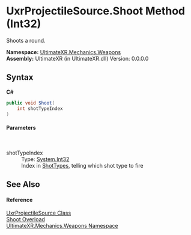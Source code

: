 # UxrProjectileSource.Shoot Method (Int32)
 

Shoots a round.

**Namespace:**&nbsp;<a href="N_UltimateXR_Mechanics_Weapons">UltimateXR.Mechanics.Weapons</a><br />**Assembly:**&nbsp;UltimateXR (in UltimateXR.dll) Version: 0.0.0.0

## Syntax

**C#**<br />
``` C#
public void Shoot(
	int shotTypeIndex
)
```


#### Parameters
&nbsp;<dl><dt>shotTypeIndex</dt><dd>Type: <a href="https://docs.microsoft.com/dotnet/api/system.int32" target="_blank" rel="noopener noreferrer">System.Int32</a><br />Index in <a href="P_UltimateXR_Mechanics_Weapons_UxrProjectileSource_ShotTypes">ShotTypes</a>, telling which shot type to fire</dd></dl>

## See Also


#### Reference
<a href="T_UltimateXR_Mechanics_Weapons_UxrProjectileSource">UxrProjectileSource Class</a><br /><a href="Overload_UltimateXR_Mechanics_Weapons_UxrProjectileSource_Shoot">Shoot Overload</a><br /><a href="N_UltimateXR_Mechanics_Weapons">UltimateXR.Mechanics.Weapons Namespace</a><br />